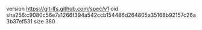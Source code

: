 version https://git-lfs.github.com/spec/v1
oid sha256:c9080c56e7a1266f394a542ccb154486d264805a35168b92157c26a3b37ef531
size 380
